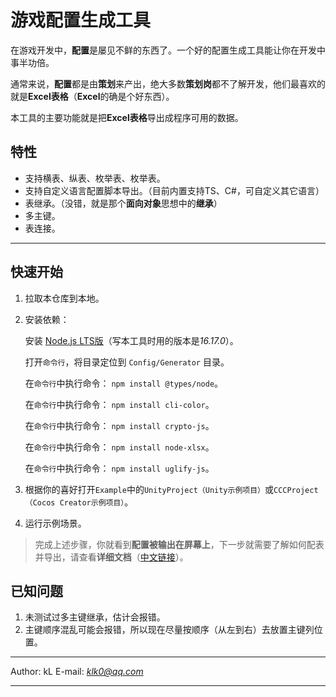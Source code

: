 # 游戏配置生成工具

在游戏开发中，**配置**是屡见不鲜的东西了。一个好的配置生成工具能让你在开发中事半功倍。

通常来说，**配置**都是由**策划**来产出，绝大多数**策划岗**都不了解开发，他们最喜欢的就是**Excel表格**（**Excel**的确是个好东西）。

本工具的主要功能就是把**Excel表格**导出成程序可用的数据。

## 特性
- 支持横表、纵表、枚举表、枚举表。
- 支持自定义语言配置脚本导出。（目前内置支持TS、C#，可自定义其它语言）
- 表继承。（没错，就是那个**面向对象**思想中的**继承**）
- 多主键。
- 表连接。

---

## 快速开始

1. 拉取本仓库到本地。
2. 安装依赖：

    安装 [Node.js LTS版](https://nodejs.org/en/)（写本工具时用的版本是*16.17.0*）。

    打开`命令行`，将目录定位到 `Config/Generator` 目录。

    在`命令行`中执行命令： `npm install @types/node`。

    在`命令行`中执行命令： `npm install cli-color`。

    在`命令行`中执行命令： `npm install crypto-js`。

    在`命令行`中执行命令： `npm install node-xlsx`。

    在`命令行`中执行命令： `npm install uglify-js`。

3. 根据你的喜好打开`Example`中的`UnityProject（Unity示例项目）`或`CCCProject（Cocos Creator示例项目）`。
4. 运行示例场景。

> 完成上述步骤，你就看到**配置被输出在屏幕上**，下一步就需要了解如何配表并导出，请查看**详细文档**（[中文链接](https://github.com/gh-kL/GameConfig/blob/main/Config/README.MD)）。

## 已知问题

1. 未测试过多主键继承，估计会报错。
2. 主键顺序混乱可能会报错，所以现在尽量按顺序（从左到右）去放置主键列位置。

---

Author: kL
E-mail: *klk0@qq.com*

---
